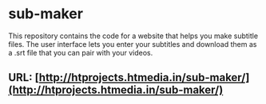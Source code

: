 # sub-maker

This repository contains the code for a website that helps you make subtitle files. The user interface lets you enter your subtitles and download them as a .srt file that you can pair with your videos.

## URL: [http://htprojects.htmedia.in/sub-maker/](http://htprojects.htmedia.in/sub-maker/)